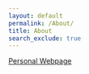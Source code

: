 ```yaml
---
layout: default
permalink: /About/
title: About
search_exclude: true
---
```


[Personal Webpage](http://www.jbduarte.com)